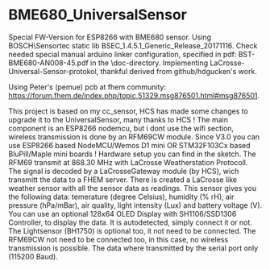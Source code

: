 # BME680_UniversalSensor

Special FW-Version for ESP8266 with BME680 sensor.
Using BOSCH\Sensortec static lib BSEC_1.4.5.1_Generic_Release_20171116.
Check needed special manual arduino linker configuration, specified in pdf: BST-BME680-AN008-45.pdf in the \doc-directory.
Implementing LaCrosse-Universal-Sensor-protokol, thankful derived from github/hdgucken's work.

Using Peter's (pemue) pcb at fhem community: https://forum.fhem.de/index.php/topic,51329.msg876501.html#msg876501.

This project is based on my cc_sensor, HCS has made some changes to upgrade it to the UniversalSensor, many thanks to HCS !
The main component is an ESP8266 nodemcu, but i dont use the wifi section, wireless transmission is done by an RFM69CW module.
Since V3.0 you can use ESP8266 based NodeMCU/Wemos D1 mini OR STM32F103Cx based BluPill/Maple mini boards !
Hardware setup you can find in the sketch.
The RFM69 transmit at 868.30 MHz with LaCrosse Weatherstation Protocoll. The signal is decoded by a LaCrosseGateway module (by HCS),
wich transmitt the data to a FHEM server. There is created a LaCrosse like weather sensor with all the sensor data as readings.
This sensor gives you the following data:
temerature (degree Celsius), humidity (% rH), air pressure (hPa/mBar), air quality, light intensity (Lux) and battery voltage (V).
You can use an optional 128x64 OLED Display with SH1106/SSD1306 Controller, to display the data. It is autodetected, simply connect it or not.
The Lightsensor (BH1750) is optional too, it not need to be connected.
The RFM69CW not need to be connected too, in this case, no wireless transmission is possible. The data where transmitted
by the serial port only (115200 Baud).
